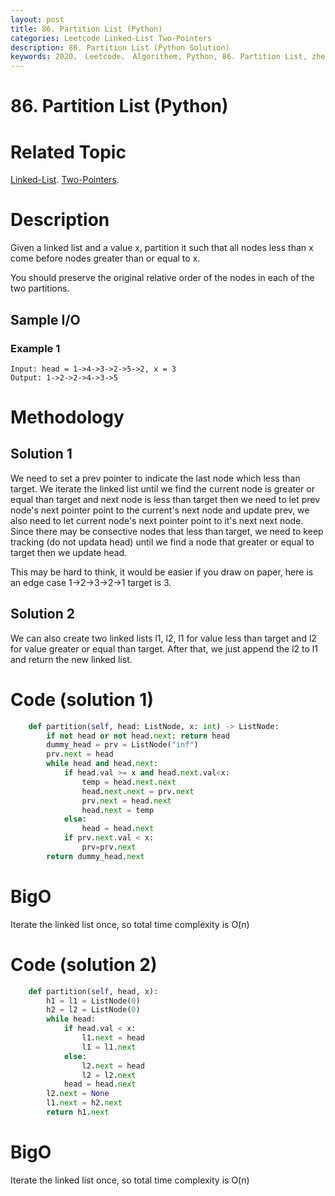 ```yaml
---
layout: post
title: 86. Partition List (Python)
categories: Leetcode Linked-List Two-Pointers
description: 86. Partition List (Python Solution)
keywords: 2020， Leetcode， Algorithem, Python, 86. Partition List, zhenyu, Linked List, Two Pointers
---
```


# 86. Partition List (Python)

# Related Topic
<a href="/categories/#Linked-List" target="_blank"> Linked-List</a>.
<a href="/categories/#Two-Pointers" target="_blank"> Two-Pointers</a>.
# Description
Given a linked list and a value x, partition it such that all nodes less than x come before nodes greater than or equal to x.

You should preserve the original relative order of the nodes in each of the two partitions.

## Sample I/O

### Example 1
```
Input: head = 1->4->3->2->5->2, x = 3
Output: 1->2->2->4->3->5
```

# Methodology

## Solution 1
We need to set a prev pointer to indicate the last node which less than target. We iterate the linked list until we find the current node is greater or equal than target and next node is less than target then we need to let prev node's next pointer point to the current's next node and update prev, we also need to let current node's next pointer point to it's next next node. Since there may be consective nodes that less than target, we need to keep tracking (do not updata head) until we find a node that greater or equal to target then we update head. 

This may be hard to think, it would be easier if you draw on paper, here is an edge case 1->2->3->2->1 target is 3.

## Solution 2
We can also create two linked lists l1, l2, l1 for value less than target and l2 for value greater or equal than target. After that, we just append the l2 to l1 and return the new linked list.

# Code (solution 1)
```python
    def partition(self, head: ListNode, x: int) -> ListNode:
        if not head or not head.next: return head
        dummy_head = prv = ListNode("inf")
        prv.next = head
        while head and head.next:
            if head.val >= x and head.next.val<x:
                temp = head.next.next
                head.next.next = prv.next
                prv.next = head.next
                head.next = temp
            else:
                head = head.next
            if prv.next.val < x:
                prv=prv.next
        return dummy_head.next
```
# BigO
Iterate the linked list once, so total time complexity is O(n)

# Code (solution 2)
```python
    def partition(self, head, x):
        h1 = l1 = ListNode(0)
        h2 = l2 = ListNode(0)
        while head:
            if head.val < x:
                l1.next = head
                l1 = l1.next
            else:
                l2.next = head
                l2 = l2.next
            head = head.next
        l2.next = None
        l1.next = h2.next
        return h1.next
```
# BigO
Iterate the linked list once, so total time complexity is O(n)